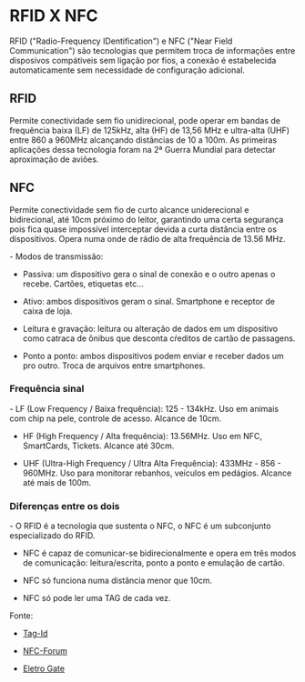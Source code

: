 # RFID X NFC 
   
<p>
   RFID ("Radio-Frequency IDentification") e NFC ("Near Field Communication") são tecnologias que permitem troca de informações entre disposivos compátiveis sem ligação por fios, a conexão é estabelecida automaticamente sem necessidade de configuração adicional.
</p> 

  ## RFID
 <p>
 Permite conectividade sem fio unidirecional, pode operar em bandas de frequência baixa (LF) de 125kHz, alta (HF) de 13,56 MHz e ultra-alta (UHF) entre 860 a 960MHz alcançando distãncias de 10 a 100m. As primeiras aplicações dessa tecnologia foram na 2ª Guerra Mundial para detectar aproximação de aviões.
   
 ## NFC
 <p>
 Permite conectividade sem fio de curto alcance uniderecional e bidirecional, até 10cm próximo do leitor, garantindo uma certa segurança pois fica quase impossível interceptar devida a curta distância entre os dispositivos. Opera numa onde de rádio de alta frequência de 13.56 MHz.
 </p>

<p> 
  - Modos de transmissão:

  - Passiva: um dispositivo gera o sinal de conexão e o outro apenas o recebe. Cartões, etiquetas etc...

  - Ativo: ambos dispositivos geram o sinal. Smartphone e receptor de caixa de loja.

  - Leitura e gravação: leitura ou alteração de dados em um dispositivo como catraca de ônibus que desconta cŕeditos de cartão de passagens.

  - Ponto a ponto: ambos dispositivos podem enviar e receber dados um pro outro. Troca de arquivos entre smartphones.

</p>

### Frequência sinal
<p>
   - LF (Low Frequency / Baixa frequência): 125 - 134kHz. Uso em animais com chip na pele, controle de acesso. Alcance de 10cm.
   
   - HF (High Frequency / Alta frequência): 13.56MHz. Uso em NFC, SmartCards, Tickets. Alcance até 30cm.
   
   - UHF (Ultra-High Frequency / Ultra Alta Frequência): 433MHz - 856 - 960MHz. Uso para monitorar rebanhos, veículos em pedágios. Alcance até mais de 100m.
</p>
 </p>

 ### Diferenças entre os dois
 <p>
  - O RFID é a tecnologia que sustenta o NFC, o NFC é um subconjunto especializado do RFID.

  - NFC é capaz de comunicar-se bidirecionalmente e opera em três modos de comunicação: leitura/escrita, ponto a ponto e emulação de cartão.

  - NFC só funciona numa distância menor que 10cm.

  - NFC só pode ler uma TAG de cada vez.
 </p>
 
Fonte:
 <p>
   
 - [Tag-Id](https://www.tag-id.com.br/blog/rfid-vs-nfc)
   
 - [NFC-Forum](https://nfc-forum.org)

 - [Eletro Gate](https://blog.eletrogate.com/guia-basico-da-nfc-para-arduino)
 
</p>

  
